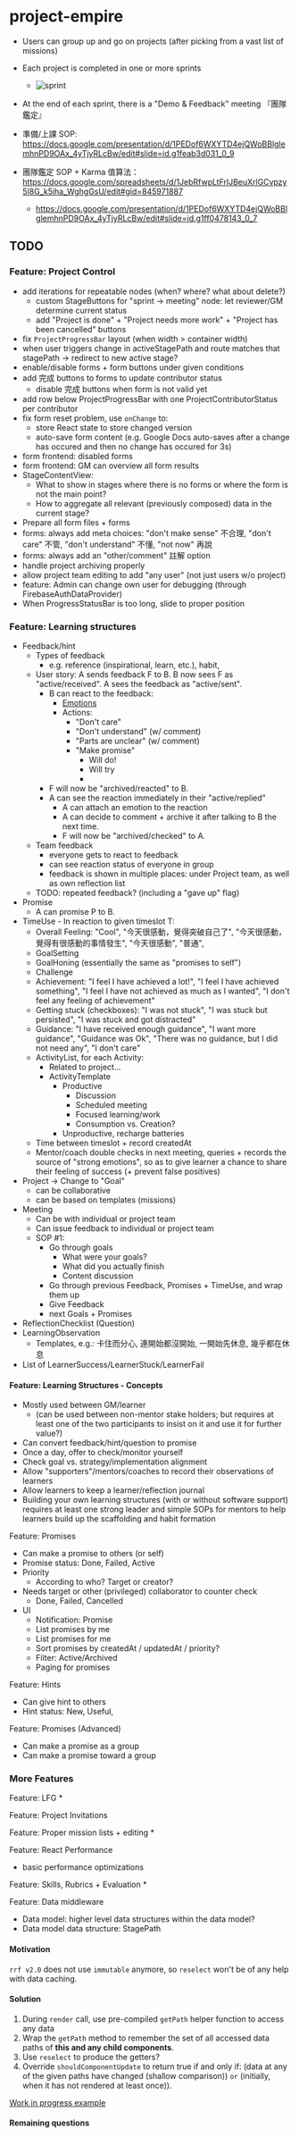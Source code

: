 # project-empire


* Users can group up and go on projects (after picking from a vast list of missions)
* Each project is completed in one or more sprints
  * ![sprint](http://www.dgc.co.uk/wp-content/uploads/2012/11/agile-sprint.jpg)
* At the end of each sprint, there is a "Demo & Feedback" meeting 『團隊鑑定』

* 準備/上課 SOP: https://docs.google.com/presentation/d/1PEDof6WXYTD4ejQWoBBlglemhnPD9OAx_4yTjyRLcBw/edit#slide=id.g1feab3d031_0_9
* 團隊鑑定 SOP + Karma 值算法： https://docs.google.com/spreadsheets/d/1JebRfwpLtFrlJBeuXrlGCvpzy5l8G_k5iha_WghgGsU/edit#gid=845971887
  * https://docs.google.com/presentation/d/1PEDof6WXYTD4ejQWoBBlglemhnPD9OAx_4yTjyRLcBw/edit#slide=id.g1ff0478143_0_7



## TODO

### Feature: Project Control
* add iterations for repeatable nodes (when? where? what about delete?)
  * custom StageButtons for "sprint -> meeting" node: let reviewer/GM determine current status
  * add "Project is done" + "Project needs more work" + "Project has been cancelled" buttons
* fix `ProjectProgressBar` layout (when width > container width)
* when user triggers change in activeStagePath and route matches that stagePath → redirect to new active stage?
* enable/disable forms + form buttons under given conditions
* add 完成 buttons to forms to update contributor status
  * disable 完成 buttons when form is not valid yet
* add row below ProjectProgressBar with one ProjectContributorStatus per contributor
* fix form reset problem, use `onChange` to:
  * store React state to store changed version
  * auto-save form content (e.g. Google Docs auto-saves after a change has occured and then no change has occured for 3s)
* form frontend: disabled forms
* form frontend: GM can overview all form results
* StageContentView:
  * What to show in stages where there is no forms or where the form is not the main point?
  * How to aggregate all relevant (previously composed) data in the current stage?
* Prepare all form files + forms
* forms: always add meta choices: "don't make sense" 不合理, "don't care" 不管, "don't understand" 不懂, "not now" 再說
* forms: always add an "other/comment" 註解 option
* handle project archiving properly
* allow project team editing to add "any user" (not just users w/o project)
* feature: Admin can change own user for debugging (through FirebaseAuthDataProvider)
* When ProgressStatusBar is too long, slide to proper position

### Feature: Learning structures

* Feedback/hint
  * Types of feedback
    * e.g. reference (inspirational, learn, etc.), habit, <CustomFeedbackTypeTemplate>
  * User story: A sends feedback F to B. B now sees F as "active/received". A sees the feedback as "active/sent".
    * B can react to the feedback:
      * [Emotions](https://simple.wikipedia.org/wiki/List_of_emotions)
      * Actions:
        * "Don't care"
        * "Don't understand" (w/ comment)
        * "Parts are unclear" (w/ comment)
        * "Make promise"
          * Will do!
          * Will try
          * <CustomPromiseReactionTemplate>
    * F will now be "archived/reacted" to B.
    * A can see the reaction immediately in their "active/replied"
      * A can attach an emotion to the reaction
      * A can decide to comment + archive it after talking to B the next time.
      * F will now be "archived/checked" to A.
  * Team feedback
    * everyone gets to react to feedback
    * can see reaction status of everyone in group
    * feedback is shown in multiple places: under Project team, as well as own reflection list
  * TODO: repeated feedback? (including a "gave up" flag)
* Promise
  * A can promise P to B.
* TimeUse - In reaction to given timeslot T:
  * Overall Feeling: "Cool", "今天很感動，覺得突破自己了", "今天很感動，覺得有很感動的事情發生", "今天很感動", "普通", <OtherEmotions>
  * GoalSetting
  * GoalHoning (essentially the same as "promises to self")
  * Challenge
  * Achievement: "I feel I have achieved a lot!", "I feel I have achieved something", "I feel I have not achieved as much as I wanted", "I don't feel any feeling of achievement"
  * Getting stuck (checkboxes): "I was not stuck", "I was stuck but persisted", "I was stuck and got distracted"
  * Guidance: "I have received enough guidance", "I want more guidance", "Guidance was Ok", "There was no guidance, but I did not need any", "I don't care"
  * ActivityList, for each Activity:
    * Related to project...
    * ActivityTemplate
      * Productive
        * Discussion
        * Scheduled meeting
        * Focused learning/work
        * Consumption vs. Creation?
      * Unproductive, recharge batteries
  * Time between timeslot + record createdAt
  * Mentor/coach double checks in next meeting, queries + records the source of "strong emotions", so as to give learner a chance to share their feeling of success (+ prevent false positives)
* Project -> Change to "Goal"
  * can be collaborative
  * can be based on templates (missions)
* Meeting
  * Can be with individual or project team
  * Can issue feedback to individual or project team
  * SOP #1:
    * Go through goals
      * What were your goals?
      * What did you actually finish
      * Content discussion
    * Go through previous Feedback, Promises + TimeUse, and wrap them up
    * Give Feedback
    * next Goals + Promises
* ReflectionChecklist (Question)
* LearningObservation
  * Templates, e.g.: 卡住而分心, 連開始都沒開始, 一開始先休息, 幾乎都在休息
* List of LearnerSuccess/LearnerStuck/LearnerFail
  

#### Feature: Learning Structures - Concepts
  * Mostly used between GM/learner
    * (can be used between non-mentor stake holders; but requires at least one of the two participants to insist on it and use it for further value?)
  * Can convert feedback/hint/question to promise
  * Once a day, offer to check/monitor yourself
  * Check goal vs. strategy/implementation alignment
  * Allow "supporters"/mentors/coaches to record their observations of learners
  * Allow learners to keep a learner/reflection journal
  * Building your own learning structures (with or without software support) requires at least one strong leader and simple SOPs for mentors to help learners build up the scaffolding and habit formation

Feature: Promises
* Can make a promise to others (or self)
* Promise status: Done, Failed, Active
* Priority
  * According to who? Target or creator?
* Needs target or other (privileged) collaborator to counter check
  * Done, Failed, Cancelled
* UI
  * Notification: Promise
  * List promises by me
  * List promises for me
  * Sort promises by createdAt / updatedAt / priority?
  * Filter: Active/Archived
  * Paging for promises


Feature: Hints
* Can give hint to others
* Hint status: New, Useful, 

Feature: Promises (Advanced)
* Can make a promise as a group
* Can make a promise toward a group

### More Features

Feature: LFG
* 

Feature: Project Invitations

Feature: Proper mission lists + editing
* 

Feature: React Performance
* basic performance optimizations


Feature: Skills, Rubrics + Evaluation
* 

Feature: Data middleware
* Data model: higher level data structures within the data model?
* Data model data structure: StagePath


#### Motivation
`rrf v2.0` does not use `immutable` anymore, so `reselect` won't be of any help with data caching.


#### Solution
  1. During `render` call, use pre-compiled `getPath` helper function to access any data
  1. Wrap the `getPath` method to remember the set of all accessed data paths of **this and any child components**.
  1. Use `reselect` to produce the getters?
  1. Override `shouldComponentUpdate` to return true if and only if: (data at any of the given paths have changed (shallow comparison)) `or` (initially, when it has not rendered at least once)).

[Work in progress example](https://codepen.io/Domiii/pen/wrMGeN?editors=0010)


#### Remaining questions

